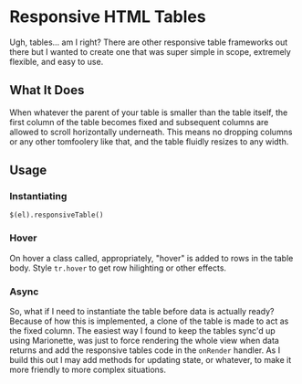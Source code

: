 Responsive HTML Tables
======================

Ugh, tables... am I right? There are other responsive table frameworks out there but I wanted to create one that was super simple in scope, extremely flexible, and easy to use.

## What It Does

When whatever the parent of your table is smaller than the table itself, the first column of the table becomes fixed and subsequent columns are allowed to scroll horizontally underneath. This means no dropping columns or any other tomfoolery like that, and the table fluidly resizes to any width.

## Usage

### Instantiating

`$(el).responsiveTable()`

### Hover

On hover a class called, appropriately, "hover" is added to rows in the table body. Style `tr.hover` to get row hilighting or other effects.

### Async

So, what if I need to instantiate the table before data is actually ready? Because of how this is implemented, a clone of the table is made to act as the fixed column. The easiest way I found to keep the tables sync'd up using Marionette, was just to force rendering the whole view when data returns and add the responsive tables code in the `onRender` handler. As I build this out I may add methods for updating state, or whatever, to make it more friendly to more complex situations.
